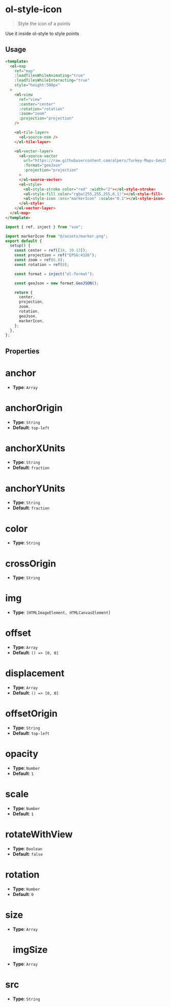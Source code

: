 # ol-style-icon

> Style the icon of a points

Use it inside ol-style to style points

<script setup>
import IconDemo from "@demos/IconDemo.vue"
</script>

<ClientOnly>
<IconDemo />
</ClientOnly>

## Usage

```html
<template>
  <ol-map
    ref="map"
    :loadTilesWhileAnimating="true"
    :loadTilesWhileInteracting="true"
    style="height:500px"
  >
    <ol-view
      ref="view"
      :center="center"
      :rotation="rotation"
      :zoom="zoom"
      :projection="projection"
    />

    <ol-tile-layer>
      <ol-source-osm />
    </ol-tile-layer>

    <ol-vector-layer>
      <ol-source-vector
        url="https://raw.githubusercontent.com/alpers/Turkey-Maps-GeoJSON/master/tr-cities-airports.json"
        :format="geoJson"
        :projection="projection"
      >
      </ol-source-vector>
      <ol-style>
        <ol-style-stroke color="red" :width="2"></ol-style-stroke>
        <ol-style-fill color="rgba(255,255,255,0.1)"></ol-style-fill>
        <ol-style-icon :src="markerIcon" :scale="0.1"></ol-style-icon>
      </ol-style>
    </ol-vector-layer>
  </ol-map>
</template>
```

```js
import { ref, inject } from "vue";

import markerIcon from "@/assets/marker.png";
export default {
  setup() {
    const center = ref([34, 39.13]);
    const projection = ref("EPSG:4326");
    const zoom = ref(6.8);
    const rotation = ref(0);

    const format = inject("ol-format");

    const geoJson = new format.GeoJSON();

    return {
      center,
      projection,
      zoom,
      rotation,
      geoJson,
      markerIcon,
    };
  },
};
```

## Properties

# anchor

- **Type**: `Array`

# anchorOrigin

- **Type**: `String`
- **Default**: `top-left`

# anchorXUnits

- **Type**: `String`
- **Default**: `fraction`

# anchorYUnits

- **Type**: `String`
- **Default**: `fraction`

# color

- **Type**: `String`

# crossOrigin

- **Type**: `String`

# img

- **Type**: `[HTMLImageElement, HTMLCanvasElement]`

# offset

- **Type**: `Array`
- **Default**: `() => [0, 0]`

# displacement

- **Type**: `Array`
- **Default**: `() => [0, 0]`

# offsetOrigin

- **Type**: `String`
- **Default**: `top-left`

# opacity

- **Type**: `Number`
- **Default**: `1`

# scale

- **Type**: `Number`
- **Default**: `1`

# rotateWithView

- **Type**: `Boolean`
- **Default**: `false`

# rotation

- **Type**: `Number`
- **Default**: `0`

# size

- **Type**: `Array`

  # imgSize

- **Type**: `Array`

# src

- **Type**: `String`
